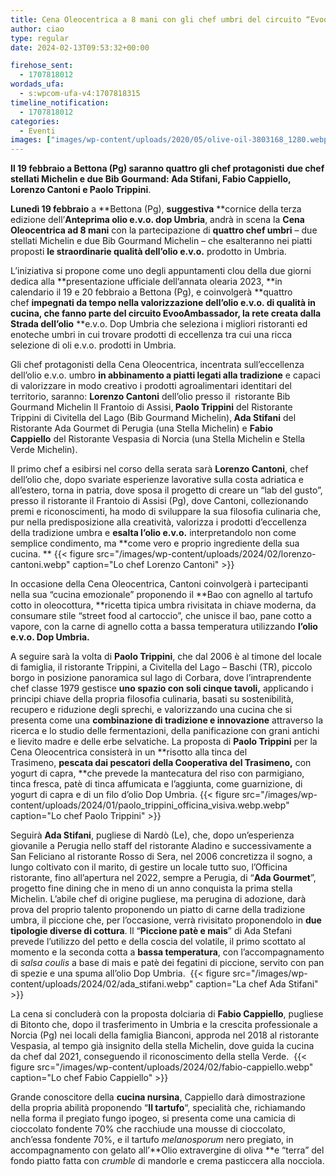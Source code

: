 ```yaml
---
title: Cena Oleocentrica a 8 mani con gli chef umbri del circuito “Evoo Ambassador”
author: ciao
type: regular
date: 2024-02-13T09:53:32+00:00

firehose_sent:
  - 1707818012
wordads_ufa:
  - s:wpcom-ufa-v4:1707818315
timeline_notification:
  - 1707818012
categories:
  - Eventi
images: ["images/wp-content/uploads/2020/05/olive-oil-3803168_1280.webp"]
---
```

**Il 19 febbraio a Bettona (Pg) saranno quattro gli chef protagonisti** **due chef stellati Michelin e due Bib Gourmand: Ada Stifani, Fabio Cappiello, Lorenzo Cantoni e Paolo Trippini**.

**Lunedì 19 febbraio**&nbsp;a&nbsp;**Bettona (Pg),&nbsp;**suggestiva**&nbsp;**cornice della terza edizione dell’**Anteprima olio e.v.o. dop Umbria**, andrà in scena la&nbsp;**Cena Oleocentrica ad 8 mani**&nbsp;con la partecipazione di&nbsp;**quattro chef umbri**&nbsp;&#8211; due stellati Michelin e due Bib Gourmand Michelin – che esalteranno nei piatti proposti&nbsp;**le straordinarie qualità dell’olio e.v.o.**&nbsp;prodotto in Umbria.

L’iniziativa si propone come uno degli appuntamenti clou della due giorni dedica alla **presentazione ufficiale dell’annata olearia 2023, **in calendario il 19 e 20 febbraio a Bettona (Pg), e coinvolgerà **quattro chef **impegnati da tempo nella valorizzazione dell’olio e.v.o. di qualità in cucina, che fanno parte del <a target="_blank" rel="noreferrer noopener"><strong>circuito EvooAmbassador</strong></a>, la rete creata dalla Strada dell’olio** **e.v.o. Dop Umbria che seleziona i migliori ristoranti ed enoteche umbri in cui trovare prodotti di eccellenza tra cui una ricca selezione di oli e.v.o. prodotti in Umbria. 

Gli chef protagonisti della Cena Oleocentrica, incentrata sull’eccellenza dell’olio e.v.o. umbro&nbsp;**in abbinamento a piatti legati alla tradizione**&nbsp;e capaci di valorizzare in modo creativo i prodotti agroalimentari identitari del territorio, saranno:&nbsp;**Lorenzo Cantoni**&nbsp;dell’olio presso il&nbsp;&nbsp;ristorante Bib Gourmand Michelin Il Frantoio di Assisi,**&nbsp;Paolo Trippini**&nbsp;del Ristorante Trippini di Civitella del Lago (Bib Gourmand Michelin),**&nbsp;Ada Stifani**&nbsp;del Ristorante Ada Gourmet di Perugia (una Stella Michelin) e&nbsp;**Fabio Cappiello**&nbsp;del Ristorante Vespasia di Norcia (una Stella Michelin e Stella Verde Michelin).

Il primo chef a esibirsi nel corso della serata sarà **Lorenzo Cantoni**, chef dell’olio che, dopo svariate esperienze lavorative sulla costa adriatica e all’estero, torna in patria, dove sposa il progetto di creare un “lab del gusto”, presso il ristorante il Frantoio di Assisi (Pg), dove Cantoni, collezionando premi e riconoscimenti, ha modo di sviluppare la sua filosofia culinaria che, pur nella predisposizione alla creatività, valorizza i prodotti d’eccellenza della tradizione umbra e **esalta l’olio e.v.o.** interpretandolo non come semplice condimento, ma **come vero e proprio ingrediente della sua cucina. **
{{< figure src="/images/wp-content/uploads/2024/02/lorenzo-cantoni.webp" caption="Lo chef Lorenzo Cantoni" >}}
 

In occasione della Cena Oleocentrica, Cantoni coinvolgerà i partecipanti nella sua “cucina emozionale” proponendo il&nbsp;**Bao con agnello al tartufo cotto in oleocottura,&nbsp;**ricetta tipica umbra rivisitata in chiave moderna, da consumare stile “street food al cartoccio”, che unisce il bao, pane cotto a vapore, con la carne di agnello cotta a bassa temperatura utilizzando&nbsp;**l’olio e.v.o. Dop Umbria.**

A seguire sarà la volta di **Paolo Trippini**, che dal 2006 è al timone del locale di famiglia, il ristorante Trippini, a Civitella del Lago – Baschi (TR), piccolo borgo in posizione panoramica sul lago di Corbara, dove l’intraprendente chef classe 1979 gestisce **uno spazio con soli cinque tavoli,** applicando i principi chiave della propria filosofia culinaria, basati su sostenibilità, recupero e riduzione degli sprechi, e valorizzando una cucina che si presenta come una **combinazione di tradizione e innovazione** attraverso la ricerca e lo studio delle fermentazioni, della panificazione con grani antichi e lievito madre e delle erbe selvatiche. La proposta di **Paolo Trippini** per la Cena Oleocentrica consisterà in un **risotto alla tinca del Trasimeno, **pescata dai pescatori della Cooperativa del Trasimeno,** con yogurt di capra, **che prevede la mantecatura del riso con parmigiano, tinca fresca, patè di tinca affumicata e l’aggiunta, come guarnizione, di yogurt di capra e di un filo d’olio Dop Umbria.
{{< figure src="/images/wp-content/uploads/2024/01/paolo_trippini_officina_visiva.webp.webp" caption="Lo chef Paolo Trippini" >}}
 

Seguirà **Ada Stifani**, pugliese di Nardò (Le), che, dopo un’esperienza giovanile a Perugia nello staff del ristorante Aladino e successivamente a San Feliciano al ristorante Rosso di Sera, nel 2006 concretizza il sogno, a lungo coltivato con il marito, di gestire un locale tutto suo, l’Officina ristorante, fino all’apertura nel 2022, sempre a Perugia, di “**Ada Gourmet**”, progetto fine dining che in meno di un anno conquista la prima stella Michelin. L’abile chef di origine pugliese, ma perugina di adozione, darà prova del proprio talento proponendo un piatto di carne della tradizione umbra, il piccione che, per l’occasione, verrà rivisitato proponendolo in **due tipologie diverse di cottura**. Il “**Piccione patè e mais**” di Ada Stefani prevede l’utilizzo del petto e della coscia del volatile, il primo scottato al momento e la seconda cotta a **bassa temperatura**, con l’accompagnamento di _salsa coulis_ a base di mais e patè dei fegatini di piccione, servito con pan di spezie e una spuma all&#8217;olio Dop Umbria. 
{{< figure src="/images/wp-content/uploads/2024/02/ada_stifani.webp" caption="La chef Ada Stifani" >}}
 

La cena si concluderà con la proposta dolciaria di **Fabio Cappiello**, pugliese di Bitonto che, dopo il trasferimento in Umbria e la crescita professionale a Norcia (Pg) nei locali della famiglia Bianconi, approda nel 2018 al ristorante Vespasia, al tempo già insignito della stella Michelin, dove guida la cucina da chef dal 2021, conseguendo il riconoscimento della stella Verde. 
{{< figure src="/images/wp-content/uploads/2024/02/fabio-cappiello.webp" caption="Lo chef Fabio Cappiello" >}}
 

Grande conoscitore della&nbsp;**cucina nursina**, Cappiello darà dimostrazione della propria abilità proponendo &#8220;**Il tartufo**&#8220;, specialità che, richiamando nella forma il pregiato fungo ipogeo, si presenta come una camicia di cioccolato fondente 70% che racchiude una mousse di cioccolato, anch’essa fondente 70%, e il tartufo&nbsp;_melanosporum_&nbsp;nero pregiato, in accompagnamento con gelato all&#8217;**Olio extravergine di oliva&nbsp;**e “terra” del fondo piatto fatta con&nbsp;_crumble_&nbsp;di mandorle e crema pasticcera alla nocciola.